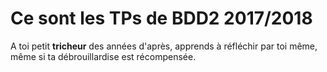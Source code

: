 # Ce sont les TPs de BDD2 2017/2018

A toi petit **tricheur** des années d'après, apprends à réfléchir par toi même, même si ta débrouillardise est récompensée.
